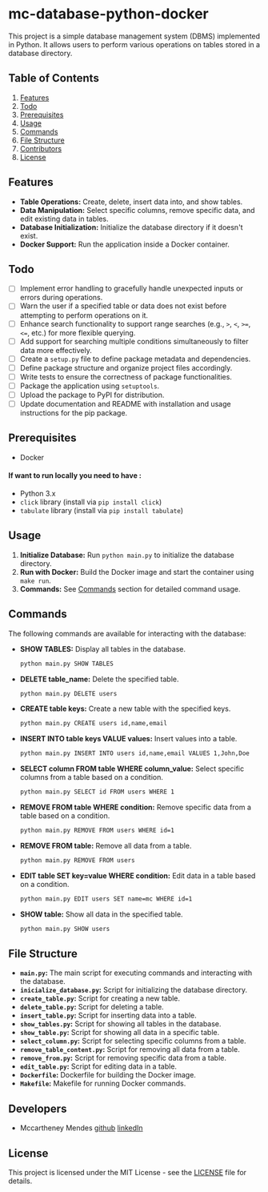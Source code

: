 # mc-database-python-docker 

This project is a simple database management system (DBMS) implemented in Python. It allows users to perform various operations on tables stored in a database directory.

## Table of Contents

1. [Features](#features)
8. [Todo](#todo)
2. [Prerequisites](#prerequisites)
3. [Usage](#usage)
4. [Commands](#commands)
5. [File Structure](#file-structure)
6. [Contributors](#contributors)
7. [License](#license)

## Features <a name="features"></a>

- **Table Operations:** Create, delete, insert data into, and show tables.
- **Data Manipulation:** Select specific columns, remove specific data, and edit existing data in tables.
- **Database Initialization:** Initialize the database directory if it doesn't exist.
- **Docker Support:** Run the application inside a Docker container.


## Todo <a name="todo"></a>

- [ ] Implement error handling to gracefully handle unexpected inputs or errors during operations.
- [ ] Warn the user if a specified table or data does not exist before attempting to perform operations on it.
- [ ] Enhance search functionality to support range searches (e.g., `>`, `<`, `>=`, `<=`, etc.) for more flexible querying.
- [ ] Add support for searching multiple conditions simultaneously to filter data more effectively.
- [ ] Create a `setup.py` file to define package metadata and dependencies.
- [ ] Define package structure and organize project files accordingly.
- [ ] Write tests to ensure the correctness of package functionalities.
- [ ] Package the application using `setuptools`.
- [ ] Upload the package to PyPI for distribution.
- [ ] Update documentation and README with installation and usage instructions for the pip package.

## Prerequisites <a name="prerequisites"></a>

- Docker<br>
#### If want to run locally you need to have : 
- Python 3.x <br>
- `click` library (install via `pip install click`)
- `tabulate` library (install via `pip install tabulate`)

## Usage <a name="usage"></a>

1. **Initialize Database:** Run `python main.py` to initialize the database directory.
2. **Run with Docker:** Build the Docker image and start the container using `make run`.
3. **Commands:** See [Commands](#commands) section for detailed command usage.

## Commands <a name="commands"></a>

The following commands are available for interacting with the database:

- **SHOW TABLES:** Display all tables in the database.
  ```bash
  python main.py SHOW TABLES
  ```

- **DELETE table_name:** Delete the specified table.
  ```bash
  python main.py DELETE users
  ```

- **CREATE table keys:** Create a new table with the specified keys.
  ```bash
  python main.py CREATE users id,name,email
  ```

- **INSERT INTO table keys VALUE values:** Insert values into a table.
  ```bash
  python main.py INSERT INTO users id,name,email VALUES 1,John,Doe
  ```

- **SELECT column FROM table WHERE column_value:** Select specific columns from a table based on a condition.
  ```bash
  python main.py SELECT id FROM users WHERE 1
  ```

- **REMOVE FROM table WHERE condition:** Remove specific data from a table based on a condition.
  ```bash
  python main.py REMOVE FROM users WHERE id=1
  ```

- **REMOVE FROM table:** Remove all data from a table.
  ```bash
  python main.py REMOVE FROM users
  ```

- **EDIT table SET key=value WHERE condition:** Edit data in a table based on a condition.
  ```bash
  python main.py EDIT users SET name=mc WHERE id=1
  ```

- **SHOW table:** Show all data in the specified table.
  ```bash
  python main.py SHOW users
  ```
## File Structure <a name="file-structure"></a>

- **`main.py`:** The main script for executing commands and interacting with the database.
- **`inicialize_database.py`:** Script for initializing the database directory.
- **`create_table.py`:** Script for creating a new table.
- **`delete_table.py`:** Script for deleting a table.
- **`insert_table.py`:** Script for inserting data into a table.
- **`show_tables.py`:** Script for showing all tables in the database.
- **`show_table.py`:** Script for showing all data in a specific table.
- **`select_column.py`:** Script for selecting specific columns from a table.
- **`remove_table_content.py`:** Script for removing all data from a table.
- **`remove_from.py`:** Script for removing specific data from a table.
- **`edit_table.py`:** Script for editing data in a table.
- **`Dockerfile`:** Dockerfile for building the Docker image.
- **`Makefile`:** Makefile for running Docker commands.

## Developers <a name="contributors"></a>

- Mccartheney Mendes [github](https://github.com/mccartheney) [linkedIn](https://www.linkedin.com/in/mccartheney-mendes-892709292/)

## License <a name="license"></a>

This project is licensed under the MIT License - see the [LICENSE](LICENSE) file for details.

